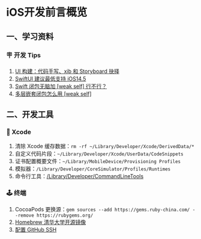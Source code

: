 # iOS开发前言概览

## 一、学习资料

### 🪧 开发 Tips

1. [UI 构建：代码手写、xib 和 Storyboard 抉择](https://onevcat.com/2013/12/code-vs-xib-vs-storyboard/)
1. [SwiftUI 建议最低支持 iOS14.5](https://www.ethanhuang13.com/p/swiftui-2-the-good-the-bad)
1. [Swift 闭包无脑加 [weak self] 行不行？](https://zhuanlan.zhihu.com/p/108710211)
1. [多层嵌套闭包怎么用 [weak self]](https://www.bilibili.com/read/cv2719977/)

## 二、开发工具

### 🔨 Xcode

1. 清除 Xcode 缓存数据：`rm -rf ~/Library/Developer/Xcode/DerivedData/*`
1. 自定义代码片段：`~/Library/Developer/Xcode/UserData/CodeSnippets`
1. 证书配置概要文件：`~/Library/MobileDevice/Provisioning Profiles`
1. 模拟器：`/Library/Developer/CoreSimulator/Profiles/Runtimes`
1. 命令行工具：[/Library/Developer/CommandLineTools](https://discussionschinese.apple.com/thread/251037830)

### 🕹 终端

1. CocoaPods 更换源：`gem sources --add https://gems.ruby-china.com/ --remove https://rubygems.org/`
1. [Homebrew 清华大学开源镜像](https://mirrors.tuna.tsinghua.edu.cn/help/homebrew/)
1. [配置 GitHub SSH](https://docs.github.com/cn/authentication/connecting-to-github-with-ssh/generating-a-new-ssh-key-and-adding-it-to-the-ssh-agent)
